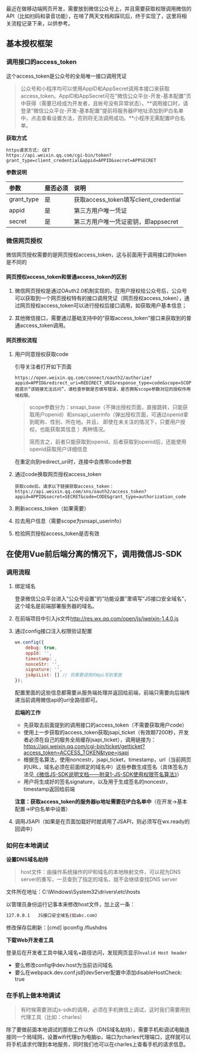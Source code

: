 最近在做移动端网页开发，需要放到微信公众号上，并且需要获取权限调用微信的API（比如扫码和录音功能），在啃了两天文档和踩坑后，终于实现了，这里将相关流程记录下来，以供参考。



## 基本授权框架

### 调用接口的access_token

这个access_token是公众号的全局唯一接口调用凭证

> 公众号和小程序均可以使用AppID和AppSecret调用本接口来获取access_token。AppID和AppSecret可在“微信公众平台-开发-基本配置”页中获得（需要已经成为开发者，且帐号没有异常状态）。**调用接口时，请登录“微信公众平台-开发-基本配置”提前将服务器IP地址添加到IP白名单中，点击查看设置方法，否则将无法调用成功。**小程序无需配置IP白名单。

**获取方式**

```http
https请求方式: GET
https://api.weixin.qq.com/cgi-bin/token?grant_type=client_credential&appid=APPID&secret=APPSECRET
```

**参数说明**

| 参数       | 是否必须 | 说明                                  |
| :--------- | :------- | :------------------------------------ |
| grant_type | 是       | 获取access_token填写client_credential |
| appid      | 是       | 第三方用户唯一凭证                    |
| secret     | 是       | 第三方用户唯一凭证密钥，即appsecret   |



### 微信网页授权

微信网页授权需要的是网页授权access_token，这与前面用于调用接口的token是不同的

#### 网页授权access_token和普通access_token的区别

1. 微信网页授权是通过OAuth2.0机制实现的，在用户授权给公众号后，公众号可以获取到一个网页授权特有的接口调用凭证（网页授权access_token），通过网页授权access_token可以进行授权后接口调用，如获取用户基本信息；

2. 其他微信接口，需要通过基础支持中的“获取access_token”接口来获取到的普通access_token调用。

#### 网页授权流程

1. 用户同意授权获取code

   引导关注者打开如下页面

   ```
   https://open.weixin.qq.com/connect/oauth2/authorize?appid=APPID&redirect_uri=REDIRECT_URI&response_type=code&scope=SCOPE&state=STATE#wechat_redirect 若提示“该链接无法访问”，请检查参数是否填写错误，是否拥有scope参数对应的授权作用域权限。
   ```

   > scope参数分为：snsapi_base（不弹出授权页面，直接跳转，只能获取用户openid）和snsapi_userinfo（弹出授权页面，可通过openid拿到昵称、性别、所在地。并且， 即使在未关注的情况下，只要用户授权，也能获取其信息 ）两种情况。
   >
   > 简而言之，前者只能获取到openid，后者获取到openid后，还能使用openid获取用户详细信息

   在重定向到redirect_uri时，连接中会携带code参数

2. 通过code换取网页授权access_token

   ```
   获取code后，请求以下链接获取access_token：  https://api.weixin.qq.com/sns/oauth2/access_token?appid=APPID&secret=SECRET&code=CODE&grant_type=authorization_code
   ```

   

3. 刷新access_token（如果需要）

4. 拉去用户信息（需要scope为snsapi_userinfo）

5. 检验网页授权access_token是否有效



## 在使用Vue前后端分离的情况下，调用微信JS-SDK

### 调用流程

1. 绑定域名

   登录微信公众平台进入“公众号设置”的“功能设置”里填写“JS接口安全域名”，这个域名是前端部署服务器的域名。

2. 在前端项目中引入js文件<http://res.wx.qq.com/open/js/jweixin-1.4.0.js>

3. 通过config接口注入权限验证配置

   ```javascript
   wx.config({
       debug: true, 
       appId: '',
       timestamp: , 
       nonceStr: '', 
       signature: '',
       jsApiList: [] // 将需要调用的Api写到里面
   });
   ```

   配置里面的这些信息都需要从服务端处理并返回给前端，前端只需要向后端传递当前调用微信api的url全路径即可。

   **后端的工作**

   - 先获取去前面提到的调用接口的access_token（不需要获取用户code）
   - 使用上一步获取的access_token获取jsapi_ticket（有效期7200秒，开发者必须在自己的服务全局缓存jsapi_ticket），调用链接为：<https://api.weixin.qq.com/cgi-bin/ticket/getticket?access_token=ACCESS_TOKEN&type=jsapi>
   - 根据签名算法，使用noncestr，jsapi_ticket，timestamp，url（当前网页的URL，域名必须在前面绑定的域名中）这些参数生成签名（具体签名方法见[《微信JS-SDK说明文档——附录1-JS-SDK使用权限签名算法》](<https://mp.weixin.qq.com/wiki?t=resource/res_main&id=mp1421141115>)）
   - 用户将生成好的签名signature，以及用于生成签名的noncestr，timestamp返回给前端

   **注意：获取access_token的服务器ip地址需要在IP白名单中**（在开发->基本配置->IP白名单中设置）

4. 调用JSAPI（如果是在页面加载好时就调用了JSAPI，则必须写在wx.ready的回调中）

### 如何在本地调试

**设置DNS域名劫持**

> host文件：由操作系统操作的IP和域名的本地映射文件，可以视为DNS server的重写，一旦查到了指定的域名，就不会继续查找DNS server

文件所在地址：C:\Windows\System32\drivers\etc\hosts

以管理员身份运行记事本来修改host文件，加上这一条：

```bash
127.0.0.1	JS接口安全域名(如abc.com)
```

修改保存后刷新：[cmd] ipconfig /flushdns 

**下载Web开发者工具**

登录后在开发者工具中输入域名+路径访问，发现网页显示I`nvalid Host header`

- 要么修改config中dev.host为当前访问域名
- 要么在webpack.dev.conf.js的devServer配置中添加disableHostCheck: true

### 在手机上做本地调试

> 有时候需要测试js-sdk的调用，必须在手机微信上调试，这时我们需要用到代理工具（比如：charles）

除了要做前面本地调试的那些工作以外（DNS域名劫持），需要手机和调试电脑连接同一个局域网，设置wifi代理ip为电脑ip，端口为charles代理端口，这样就可以将手机请求代理到本地服务，同时我们也可以在charles上查看手机的请求信息。